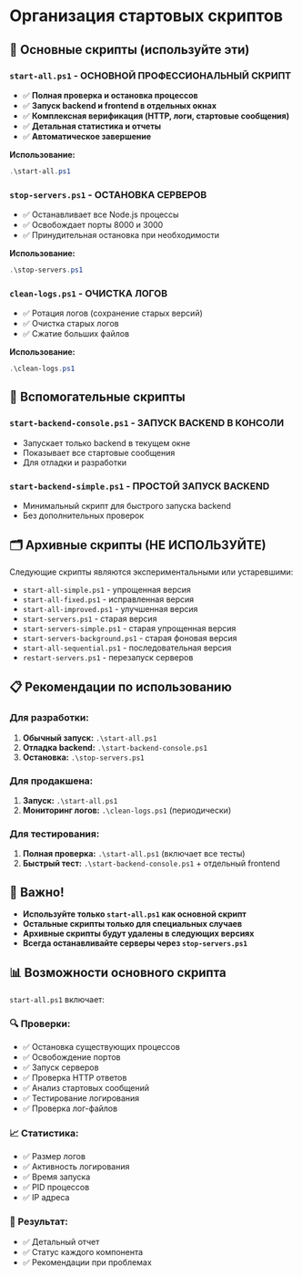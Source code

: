 # Организация стартовых скриптов

## 🎯 Основные скрипты (используйте эти)

### `start-all.ps1` - **ОСНОВНОЙ ПРОФЕССИОНАЛЬНЫЙ СКРИПТ**
- ✅ **Полная проверка и остановка процессов**
- ✅ **Запуск backend и frontend в отдельных окнах**
- ✅ **Комплексная верификация (HTTP, логи, стартовые сообщения)**
- ✅ **Детальная статистика и отчеты**
- ✅ **Автоматическое завершение**

**Использование:**
```powershell
.\start-all.ps1
```

### `stop-servers.ps1` - **ОСТАНОВКА СЕРВЕРОВ**
- ✅ Останавливает все Node.js процессы
- ✅ Освобождает порты 8000 и 3000
- ✅ Принудительная остановка при необходимости

**Использование:**
```powershell
.\stop-servers.ps1
```

### `clean-logs.ps1` - **ОЧИСТКА ЛОГОВ**
- ✅ Ротация логов (сохранение старых версий)
- ✅ Очистка старых логов
- ✅ Сжатие больших файлов

**Использование:**
```powershell
.\clean-logs.ps1
```

## 🔧 Вспомогательные скрипты

### `start-backend-console.ps1` - **ЗАПУСК BACKEND В КОНСОЛИ**
- Запускает только backend в текущем окне
- Показывает все стартовые сообщения
- Для отладки и разработки

### `start-backend-simple.ps1` - **ПРОСТОЙ ЗАПУСК BACKEND**
- Минимальный скрипт для быстрого запуска backend
- Без дополнительных проверок

## 🗂️ Архивные скрипты (НЕ ИСПОЛЬЗУЙТЕ)

Следующие скрипты являются экспериментальными или устаревшими:

- `start-all-simple.ps1` - упрощенная версия
- `start-all-fixed.ps1` - исправленная версия
- `start-all-improved.ps1` - улучшенная версия
- `start-servers.ps1` - старая версия
- `start-servers-simple.ps1` - старая упрощенная версия
- `start-servers-background.ps1` - старая фоновая версия
- `start-all-sequential.ps1` - последовательная версия
- `restart-servers.ps1` - перезапуск серверов

## 📋 Рекомендации по использованию

### Для разработки:
1. **Обычный запуск:** `.\start-all.ps1`
2. **Отладка backend:** `.\start-backend-console.ps1`
3. **Остановка:** `.\stop-servers.ps1`

### Для продакшена:
1. **Запуск:** `.\start-all.ps1`
2. **Мониторинг логов:** `.\clean-logs.ps1` (периодически)

### Для тестирования:
1. **Полная проверка:** `.\start-all.ps1` (включает все тесты)
2. **Быстрый тест:** `.\start-backend-console.ps1` + отдельный frontend

## 🚨 Важно!

- **Используйте только `start-all.ps1` как основной скрипт**
- **Остальные скрипты только для специальных случаев**
- **Архивные скрипты будут удалены в следующих версиях**
- **Всегда останавливайте серверы через `stop-servers.ps1`**

## 📊 Возможности основного скрипта

`start-all.ps1` включает:

### 🔍 Проверки:
- ✅ Остановка существующих процессов
- ✅ Освобождение портов
- ✅ Запуск серверов
- ✅ Проверка HTTP ответов
- ✅ Анализ стартовых сообщений
- ✅ Тестирование логирования
- ✅ Проверка лог-файлов

### 📈 Статистика:
- ✅ Размер логов
- ✅ Активность логирования
- ✅ Время запуска
- ✅ PID процессов
- ✅ IP адреса

### 🎯 Результат:
- ✅ Детальный отчет
- ✅ Статус каждого компонента
- ✅ Рекомендации при проблемах 